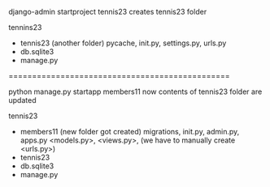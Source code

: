 django-admin startproject tennis23
    creates tennis23 folder

tennins23
- tennis23 (another folder)
    pycache, init.py, settings.py, urls.py
- db.sqlite3
- manage.py

===============================================

python manage.py startapp members11
    now contents of tennis23 folder are updated

tennis23
- members11 (new folder got created)
   migrations, init.py, admin.py, apps.py
   <models.py>, <views.py>, (we have to manually create <urls.py>) 
- tennis23
- db.sqlite3
- manage.py